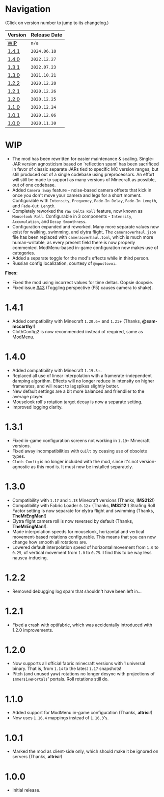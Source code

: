 # Navigation
(Click on version number to jump to its changelog.)

| Version									| Release Date |
| ----------------------------------------- | ------------ |
| [WIP](#wip)                               | `n/a`        |
| [1.4.1](#141)                             | `2024.06.18` |
| [1.4.0](#140)                             | `2022.12.27` |
| [1.3.1](#131)								| `2022.07.23` |
| [1.3.0](#130)								| `2021.10.21` |
| [1.2.2](#122)								| `2020.12.28` |
| [1.2.1](#121)								| `2020.12.26` |
| [1.2.0](#120)								| `2020.12.25` |
| [1.1.0](#110)								| `2020.12.24` |
| [1.0.1](#101)								| `2020.12.06` |
| [1.0.0](#100)								| `2020.11.30` |

# WIP
- The mod has been rewritten for easier maintenance & scaling. Single-JAR version agnosticism based on 'reflection spam' has been sacrificed in favor of classic separate JARs tied to specific MC version ranges, but still produced out of a single codebase using preprocessors. An effort will still be made to support as many versions of Minecraft as possible, out of one codebase.
- Added `Camera Sway` feature - noise-based camera offsets that kick in once you don't move your camera and legs for a short moment. Configurable with `Intensity`, `Frequency`, `Fade-In Delay`, `Fade-In Length`, and `Fade-Out Length`.
- Completely reworked the `Yaw Delta Roll` feature, now known as `Mouselook Roll`. Configurable in 3 components - `Intensity`, `Accumulation`, and `Decay Smoothness`.
- Configuration expanded and reworked. Many more separate values now exist for walking, swimming, and elytra flight. The `cameraoverhaul.json` file has been replaced with `cameraoverhaul.toml`, which is much more human-writable, as every present field there is now properly commented. ModMenu-based in-game configuration now makes use of categories.
- Added a separate toggle for the mod's effects while in third person.
- Russian config localization, courtesy of `@mpustovoi`.

**Fixes:**
- Fixed the mod using incorrect values for time deltas. Oopsie doopsie.
- Fixed issue [#43](https://github.com/Mirsario/Minecraft-CameraOverhaul/issues/43) (Toggling perspective (F5) causes camera to shake).

# 1.4.1
- Added compatibility with Minecraft `1.20.6`+ and `1.21`+ (Thanks, **@sam-mccarthy**!)
- ClothConfig2 is now recommended instead of required, same as ModMenu.

# 1.4.0

- Added compatibility with Minecraft `1.19.3`+.
- Replaced all use of linear interpolation with a framerate-independent damping algorithm. Effects will no longer reduce in intensity on higher framerates, and will react to lagspikes slightly better.
- New default settings are a bit more balanced and friendlier to the average player.
- Mouselook roll's rotation target decay is now a separate setting.
- Improved logging clarity.

# 1.3.1

- Fixed in-game configuration screens not working in `1.19+` Minecraft versions.
- Fixed away incompatibilities with `Quilt` by ceasing use of obsolete types.
- `Cloth Config` is no longer included with the mod, since it's not version-agnostic as this mod is. It must now be installed separately.

# 1.3.0

- Compatibility with `1.17` and `1.18` Minecraft versions (Thanks, **IMS212**!)
- Compatibility with Fabric Loader `0.12`+ (Thanks, **IMS212**!)
    Strafing Roll Factor setting is now separate for elytra flight and swimming (Thanks, **TheMrEngMan**!)
- Elytra flight camera roll is now reversed by default (Thanks, **TheMrEngMan**!).
- Made interpolation speeds for mouselook, horizontal and vertical movement-based rotations configurable. This means that you can now change how smooth all rotations are.
- Lowered default interpolation speed of horizontal movement from `1.0` to `0.25`, of vertical movement from `1.0` to `0.75`. I find this to be way less nausea-inducing.

# 1.2.2

- Removed debugging log spam that shouldn't have been left in...

# 1.2.1

- Fixed a crash with optifabric, which was accidentally introduced with 1.2.0 improvements.

# 1.2.0

- Now supports all official fabric minecraft versions with 1 universal binary. That is, from `1.14` to the latest `1.17` snapshots!
- Pitch (and unused yaw) rotations no longer desync with projections of `ImmersivePortals`' portals. Roll rotations still do.

# 1.1.0

- Added support for ModMenu in-game configuration (Thanks, **altrisi**!)
- Now uses `1.16.4` mappings instead of `1.16.3`'s.

# 1.0.1

- Marked the mod as client-side only, which should make it be ignored on servers (Thanks, **altrisi**!)

# 1.0.0

- Initial release.
